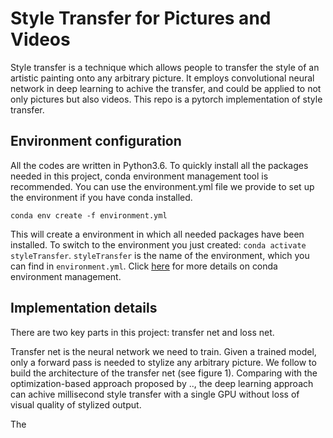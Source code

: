 # Style Transfer for Pictures and Videos

Style transfer is a technique which allows people to transfer the style of an artistic painting onto any arbitrary picture. It employs convolutional neural network in deep learning to achive the transfer, and could be applied to not only pictures but also videos. This repo is a pytorch implementation of style transfer. 

## Environment configuration

All the codes are written in Python3.6. To quickly install all the packages needed in this project, conda environment management tool is recommended. You can use the environment.yml file we provide to set up the environment if you have conda installed.   

 `conda env create -f environment.yml`
 
 This will create a environment in which all needed packages have been installed. To switch to the environment you just created: `conda activate styleTransfer`. `styleTransfer` is the name of the environment, which you can find in `environment.yml`. Click [here](https://docs.conda.io/projects/conda/en/latest/user-guide/tasks/manage-environments.html) for more details on conda environment management.

## Implementation details

There are two key parts in this project: transfer net and loss net.

Transfer net is the neural network we need to train. Given a trained model, only a forward pass is needed to stylize any arbitrary picture. We follow []() to build the architecture of the transfer net (see figure 1). Comparing with the optimization-based approach proposed by .., the deep learning approach can achive millisecond style transfer with a single GPU without loss of visual quality of stylized output. 

The
